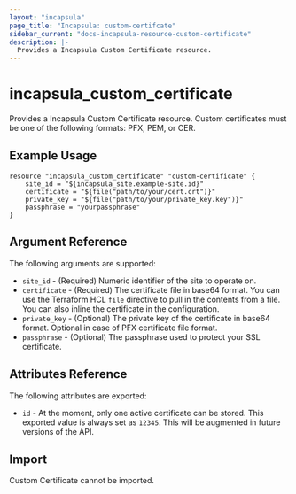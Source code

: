 ```yaml
---
layout: "incapsula"
page_title: "Incapsula: custom-certifcate"
sidebar_current: "docs-incapsula-resource-custom-certificate"
description: |-
  Provides a Incapsula Custom Certificate resource.
---
```


# incapsula_custom_certificate

Provides a Incapsula Custom Certificate resource. 
Custom certificates must be one of the following formats: PFX, PEM, or CER.

## Example Usage

```hcl
resource "incapsula_custom_certificate" "custom-certificate" {
    site_id = "${incapsula_site.example-site.id}"
    certificate = "${file("path/to/your/cert.crt")}"
    private_key = "${file("path/to/your/private_key.key")}"
    passphrase = "yourpassphrase"
}
```

## Argument Reference

The following arguments are supported:

* `site_id` - (Required) Numeric identifier of the site to operate on.
* `certificate` - (Required) The certificate file in base64 format. You can use the Terraform HCL `file` directive to pull in the contents from a file. You can also inline the certificate in the configuration.
* `private_key` - (Optional) The private key of the certificate in base64 format. Optional in case of PFX certificate file format.
* `passphrase` - (Optional) The passphrase used to protect your SSL certificate.

## Attributes Reference

The following attributes are exported:

* `id` - At the moment, only one active certificate can be stored. This exported value is always set as `12345`. This will be augmented in future versions of the API.

## Import

Custom Certificate cannot be imported.